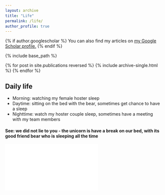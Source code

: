 ```yaml
---
layout: archive
title: "Life"
permalink: /life/
author_profile: true
---
```


{% if author.googlescholar %}
  You can also find my articles on <u><a href="{{author.googlescholar}}">my Google Scholar profile</a>.</u>
{% endif %}

{% include base_path %}

{% for post in site.publications reversed %}
  {% include archive-single.html %}
{% endfor %}

## Daily life

* Morning: watching my female hoster sleep
* Daytime: sitting on the bed with the bear, sometimes get chance to have a sleep
* Nighttime: watch my hoster couple sleep, sometimes have a meeting with my team members

#### See: we did not lie to you - the unicorn is have a break on our bed, with its good friend bear who is sleeping all the time

![sleep](Jinjiao_sleep.pdf)